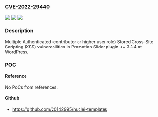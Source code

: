 ### [CVE-2022-29440](https://cve.mitre.org/cgi-bin/cvename.cgi?name=CVE-2022-29440)
![](https://img.shields.io/static/v1?label=Product&message=Promotion%20Slider%20(WordPress%20plugin)&color=blue)
![](https://img.shields.io/static/v1?label=Version&message=%3C%3D%203.3.4%3C%3D%203.3.4%20&color=brighgreen)
![](https://img.shields.io/static/v1?label=Vulnerability&message=CWE-79%20Cross-site%20Scripting%20(XSS)&color=brighgreen)

### Description

Multiple Authenticated (contributor or higher user role) Stored Cross-Site Scripting (XSS) vulnerabilities in Promotion Slider plugin <= 3.3.4 at WordPress.

### POC

#### Reference
No PoCs from references.

#### Github
- https://github.com/20142995/nuclei-templates


